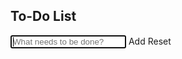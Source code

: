 
<html>

<head>

<link rel="stylesheet" href="https://cdnjs.cloudflare.com/ajax/libs/font-awesome/5.12.0-2/css/all.min.css">
</head>

<body>


<h2>To-Do List</h2>

<p>
<input id="newTodo" type="text" placeholder="What needs to be done?" autofocus/>  <span class="addIcon"><i class="far fa-plus-square"></i><span class="ddA">Add</span></span>  <span class="resetIcon"><i class="fas fa-undo-alt"></i><span class="ddR">Reset</span></span>
</p>

<ul id="wholeList">
</ul>



</body>

<link rel="stylesheet" type="text/css" href="todo.css">
<script src="todo.js"></script>
